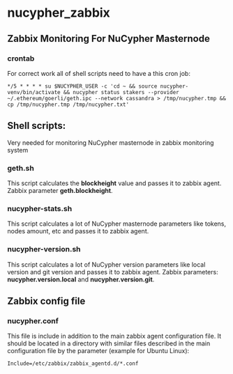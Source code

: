 # nucypher_zabbix
## Zabbix Monitoring For NuCypher Masternode

### crontab
For correct work all of shell scripts need to have a this cron job:

`*/5 * * * * su $NUCYPHER_USER -c 'cd ~ && source nucypher-venv/bin/activate && nucypher status stakers --provider ~/.ethereum/goerli/geth.ipc --network cassandra > /tmp/nucypher.tmp && cp /tmp/nucypher.tmp /tmp/nucypher.txt'`

## Shell scripts:
Very needed for monitoring NuCypher masternode in zabbix monitoring system

### geth.sh

This script calculates the **blockheight** value and passes it to zabbix agent. Zabbix parameter **geth.blockheight**.

### nucypher-stats.sh

This script calculates a lot of NuCypher masternode parameters like tokens, nodes amount, etc and passes it to zabbix agent.

### nucypher-version.sh

This script calculates a lot of NuCypher version parameters like local version and git version and passes it to zabbix agent. Zabbix parameters: **nucypher.version.local** and **nucypher.version.git**.

## Zabbix config file

### nucypher.conf

This file is include in addition to the main zabbix agent configuration file. It should be located in a directory with similar files described in the main configuration file by the parameter (example for Ubuntu Linux):

`Include=/etc/zabbix/zabbix_agentd.d/*.conf`
